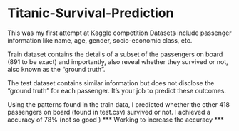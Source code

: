 # Titanic-Survival-Prediction

This was my first attempt at Kaggle competition Datasets include passenger information like name, age, gender, socio-economic class, etc.

Train dataset contains the details of a subset of the passengers on board (891 to be exact) and importantly, also reveal whether they survived or not, also known as the “ground truth”.

The test dataset contains similar information but does not disclose the “ground truth” for each passenger. It’s your job to predict these outcomes.

Using the patterns found in the train data, I predicted whether the other 418 passengers on board (found in test.csv) survived or not. I achieved a accuracy of 78% (not so good ) *** Working to increase the accuracy ***
